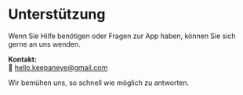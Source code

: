 # Unterstützung

Wenn Sie Hilfe benötigen oder Fragen zur App haben, können Sie sich gerne an uns wenden.

**Kontakt:**  
📧 [hello.keepaneye@gmail.com](mailto:hello.keepaneye@gmail.com)

Wir bemühen uns, so schnell wie möglich zu antworten.
